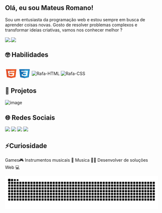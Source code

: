 ## Olá, eu sou Mateus Romano!

Sou um entusiasta da programação web e estou sempre em busca de aprender coisas novas. Gosto de resolver problemas complexos e transformar ideias criativas, vamos nos conhecer melhor ?

  <a href="https://github.com/anuraghazra/github-readme-stats">
    <img align="center" src="https://github-readme-stats.vercel.app/api?username=mateusromanu&show_icons=true&count_private=true&theme=prussian" />
  </a>
  <a href="https://github.com/anuraghazra/convoychat">
    <img align="center" src="https://github-readme-stats.vercel.app/api/top-langs/?username=mateusromanu&theme=prussian" />
  </a>

## 🤓 Habilidades

<div style="display: inline_block"><br>
<img align="center" alt="Matt-HTML" height="30" width="40" src="https://raw.githubusercontent.com/devicons/devicon/master/icons/html5/html5-original.svg">
<img align="center" alt="Matt-CSS" height="30" width="40" src="https://raw.githubusercontent.com/devicons/devicon/master/icons/css3/css3-original.svg">
<img align="center" alt="Rafa-HTML" height="30" width="40" src="https://cdn.jsdelivr.net/gh/devicons/devicon/icons/github/github-original.svg">
<img align="center" alt="Rafa-CSS" height="30" width="40" src="https://cdn.jsdelivr.net/gh/devicons/devicon/icons/vscode/vscode-original.svg">
</div>

## 📌 Projetos
![image](file:///C:/Users/Mateus%20Romano/Pictures/Screenshots/Captura%20de%20tela%202023-12-20%20132002.png)

## 🌐 Redes Sociais
<div> 
  <a href="https://www.instagram.com/mateusromanor/" target="_blank"><img src="https://img.shields.io/badge/-Instagram-%23E4405F?style=for-the-badge&logo=instagram&logoColor=white" target="_blank"></a>
 	<a href="https://www.twitch.tv/mattromanodev" target="_blank"><img src="https://img.shields.io/badge/Twitch-9146FF?style=for-the-badge&logo=twitch&logoColor=white" target="_blank"></a> 
  <a href = "mailto:mateusromanu@gmail.com"><img src="https://img.shields.io/badge/-Gmail-%23333?style=for-the-badge&logo=gmail&logoColor=white" target="_blank"></a>
  <a href="https://www.linkedin.com/in/mateus-rodrigues-romano-961b9a1b4/" target="_blank"><img src="https://img.shields.io/badge/-LinkedIn-%230077B5?style=for-the-badge&logo=linkedin&logoColor=white" target="_blank"></a> 
</div>

## ⚡Curiosidade

Games🎮 
Instrumentos musicais 🎸
Musica 🤘🏻 
Desenvolver de soluções Web 💻

<picture>
  <source media="(prefers-color-scheme: dark)" srcset="https://raw.githubusercontent.com/mateusromanu/mateusromanu/output/github-contribution-grid-snake-dark.svg">
  <source media="(prefers-color-scheme: light)" srcset="https://raw.githubusercontent.com/mateusromanu/mateusromanu/output/github-contribution-grid-snake.svg">
  <img alt="github contribution grid snake animation" src="https://raw.githubusercontent.com/mateusromanu/mateusromanu/output/github-contribution-grid-snake.svg">
</picture>

